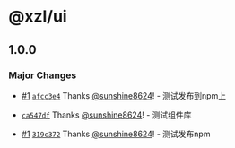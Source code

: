 # @xzl/ui

## 1.0.0

### Major Changes

- [#1](https://github.com/sunshine8624/xzl-ui/pull/1) [`afcc3e4`](https://github.com/sunshine8624/xzl-ui/commit/afcc3e40d946d2da76d16c35cc1fa86e658aece4) Thanks [@sunshine8624](https://github.com/sunshine8624)! - 测试发布到npm上

- [`ca547df`](https://github.com/sunshine8624/xzl-ui/commit/ca547dfcf22240f32aab2833ca5c625cc0635832) Thanks [@sunshine8624](https://github.com/sunshine8624)! - 测试组件库

- [#1](https://github.com/sunshine8624/xzl-ui/pull/1) [`319c372`](https://github.com/sunshine8624/xzl-ui/commit/319c372bbcd3a0e21c4910f5e93466464d36dc1b) Thanks [@sunshine8624](https://github.com/sunshine8624)! - 测试发布npm
